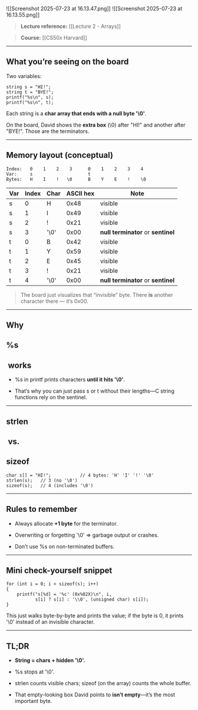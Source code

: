 
![[Screenshot 2025-07-23 at 16.13.47.png]]
  ![[Screenshot 2025-07-23 at 16.13.55.png]]

> **Lecture reference:** [[Lecture 2 - Arrays]]

> **Course:** [[CS50x Harvard]]

---

## **What you’re seeing on the board**

  

Two variables:

```
string s = "HI!";
string t = "BYE!";
printf("%s\n", s);
printf("%s\n", t);
```

Each string is a **char array that ends with a null byte '\0'**.

On the board, David shows the **extra box** (\0) after "HI!" and another after "BYE!". Those are the terminators.

---

## **Memory layout (conceptual)**

```
Index:   0    1    2    3      0    1    2    3    4
Var:     s                     t
Bytes:   H    I    !   \0      B    Y    E    !    \0
```

| **Var** | **Index** | **Char** | **ASCII hex** | **Note**                            |
| ------- | --------- | -------- | ------------- | ----------------------------------- |
| s       | 0         | H        | 0x48          | visible                             |
| s       | 1         | I        | 0x49          | visible                             |
| s       | 2         | !        | 0x21          | visible                             |
| s       | 3         | '\0'     | 0x00          | **null terminator** or **sentinel** |
| t       | 0         | B        | 0x42          | visible                             |
| t       | 1         | Y        | 0x59          | visible                             |
| t       | 2         | E        | 0x45          | visible                             |
| t       | 3         | !        | 0x21          | visible                             |
| t       | 4         | '\0'     | 0x00          | **null terminator** or **sentinel** |

> The board just visualizes that “invisible” byte. There **is** another character there — it’s 0x00.

---

## **Why** 

## **%s**

##  **works**

- %s in printf prints characters **until it hits '\0'**.
    
- That’s why you can just pass s or t without their lengths—C string functions rely on the sentinel.
    

---

## **strlen**

##  **vs.** 

## **sizeof**

```
char s[] = "HI!";           // 4 bytes: 'H' 'I' '!' '\0'
strlen(s);   // 3 (no '\0')
sizeof(s);   // 4 (includes '\0')
```

---

## **Rules to remember**

- Always allocate **+1 byte** for the terminator.
    
- Overwriting or forgetting '\0' => garbage output or crashes.
    
- Don’t use %s on non-terminated buffers.
    

---

## **Mini check-yourself snippet**

``` 
for (int i = 0; i < sizeof(s); i++)
{
    printf("s[%d] = '%c' (0x%02X)\n", i,
           s[i] ? s[i] : '\\0', (unsigned char) s[i]);
}
```

This just walks byte-by-byte and prints the value; if the byte is 0, it prints '\0' instead of an invisible character.

---

## **TL;DR**

- **String = chars + hidden '\0'.**
    
- %s stops at '\0'.
    
- strlen counts visible chars; sizeof (on the array) counts the whole buffer.
    
- That empty-looking box David points to **isn’t empty**—it’s the most important byte.